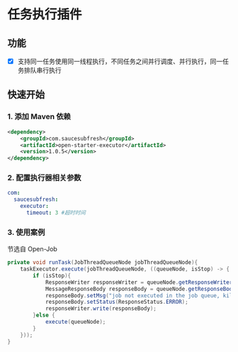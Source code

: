 # 任务执行插件

## 功能

-[x] 支持同一任务使用同一线程执行，不同任务之间并行调度、并行执行，同一任务排队串行执行

## 快速开始

### 1. 添加 Maven 依赖

```xml
<dependency>
    <groupId>com.saucesubfresh</groupId>
    <artifactId>open-starter-executor</artifactId>
    <version>1.0.5</version>
</dependency>
```

### 2. 配置执行器相关参数

```yaml
com:
  saucesubfresh:
    executor:
      timeout: 3 #超时时间
```

### 3. 使用案例

节选自 Open-Job

```java JobMessageProcessor.java
private void runTask(JobThreadQueueNode jobThreadQueueNode){
    taskExecutor.execute(jobThreadQueueNode, ((queueNode, isStop) -> {
        if (isStop){
            ResponseWriter responseWriter = queueNode.getResponseWriter();
            MessageResponseBody responseBody = queueNode.getResponseBody();
            responseBody.setMsg("job not executed in the job queue, killed.");
            responseBody.setStatus(ResponseStatus.ERROR);
            responseWriter.write(responseBody);
        }else {
            execute(queueNode);
        }
    }));
}
```
